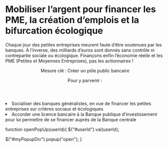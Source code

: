 # Mobiliser l’argent pour financer les PME, la création d’emplois et la bifurcation écologique

<div class="semi-lead subject-foreword">

Chaque jour des petites entreprises meurent faute d’être soutenues par
les banques. À l’inverse, des milliards d’euros sont donnés sans
contrôle ni contrepartie sociale ou écologique. Finançons enfin
l’économie réelle et les PME (Petites et Moyennes Entreprises), pas les
actionnaires !

</div>
<section class="section-measures">
<header>
Mesure clé : Créer un pôle public bancaire

Pour y parvenir :
</header>
<nav class="list-measures list-group">
<li id="mesure-1" class="list-group-item" data-measure-seq="1" data-target="#modal-measure-1">
<a onclick="openPopUp(mesure-1)"  data-rel='popup' >Socialiser des banques généralistes, en vue de financer les petites entreprises sur critères sociaux et écologiques </a>
</li>
<li id="mesure-2" class="list-group-item">
<a onclick="openPopUp(mesure-2)"  data-rel='popup' > Accorder une licence bancaire à la Banque publique d’investissement pour
lui permettre de se financer auprès de la Banque centrale
</li>


function openPopUp(userId){
  $("#userId").val(userId);
  
  $("#myPopupDiv").popup("open");
}
<div class="modal fade modal-measure" measure-index="1" id="modal-measure-1" tabindex="-1" role="dialog" aria-labelledby="#modal-measure-label-1" style="display: none;">
   <div class="modal-dialog modal-lg" role="document">
      <div class="modal-content" style="overflow: hidden;">
         <div class="modal-header">
            <button type="button" class="close" data-dismiss="modal" aria-label="Fermer"><i class="fa fa-fw fa-times" aria-hidden="true"></i></button>
            <h4 class="modal-title" id="modal-measure-label-1"><i class="hidden-xs hidden-sm fa fa-fw fa-2x fa-pull-left fa-institution" aria-hidden="true"></i><span class="alternate">L'urgence démocratique</span>Balayer l'oligarchie, abolir les privilèges de la caste</h4>
         </div>
         <div class="modal-body lead" style="max-height: 300px; overflow-y: auto;">
            <p>Rendre inéligible à vie toute personne condamnée pour corruption</p>
         </div>
         <div class="modal-footer actions">
            <button type="button" class="btn btn-default pull-right" data-dismiss="modal">Fermer <i class="fa fa-fw fa-times" aria-hidden="true"></i></button><button title="Lien direct vers la mesure et boutons de partage sur les réseaux sociaux" class="btn btn-defaultshare-collapser" data-target="#panel-m-share-4" aria-controls="panel-m-share-4" aria-expanded="false" data-toggle="collapse"><i class="fa fa-fw fa-share-alt"></i>&nbsp;<span class="visible-lg-inline">Partager</span></button><button title="À propos du livre papier…" class="btn btn-defaultpageref-collapser" data-target="#panel-m-pageref-4" aria-controls="panel-m-pageref-4" aria-expanded="false" data-toggle="collapse"><i class="fa fa-fw fa-bookmark"></i>&nbsp;<span class="visible-lg-inline">Page <strong>24</strong></span></button>
            <div class="collapse collapsableshare-collapsable" id="panel-m-share-4">
               <div class="panel-wrap">
                  <div class="panel panel-default">
                     <div class="panel-heading">Faites tournercette mesure&nbsp;!</div>
                     <div class="panel-body">
                        <div class="row">
                           <div class="col-md-5">
                              <label for="share-control-m-4"><i class="fa fa-fw fa-link" aria-hidden="true"></i>Lien court direct</label>
                              <div class="form">
                                 <div class="form-group">
                                    <div class="input-group">
                                       <div class="input-group-addon"><i class="fa fa-fw fa-anchor" aria-hidden="true"></i></div>
                                       <input type="text" id="share-control-m-4" class="form-control share-control" readonly="readonly" value="https://laec.fr/s2m1" autofocus="">
                                    </div>
                                 </div>
                              </div>
                           </div>
                           <div class="col-md-7">
                              <label><i class="fa fa-fw fa-share" aria-hidden="true"></i>Réseaux sociaux</label>
                              <nav class="btn-group networks" role="group"><a data-popup-dimensions="560,430" href="https://www.facebook.com/sharer/sharer.php?u=https%3A%2F%2Flaec.fr%2Fs2m1" class="btn btn-default share-link" data-network="Facebook" title="Partager cette mesure sur Facebook"><span class="visible-lg-inline visible-sm-inline">Facebook </span><i class="fa fa-fw fa-facebook"></i></a><a data-popup-dimensions="430,284" href="https://twitter.com/home?status=%C3%80%20lire%20absolument%C2%A0%3A%20https%3A%2F%2Flaec.fr%2Fs2m1%20%F0%9F%98%8E%20%23AvenirEnCommun%20%23M%C3%A9lenchon%20%23JLM2017" class="btn btn-default share-link" data-network="Twitter" title="Partager cette mesure sur twitter"><span class="visible-lg-inline visible-sm-inline">Twitter </span><i class="fa fa-fw fa-twitter"></i></a><a data-popup-dimensions="400,415" href="https://plus.google.com/share?url=https%3A%2F%2Flaec.fr%2Fs2m1" class="btn btn-default share-link" data-network="Google+" title="Partager cette mesure sur Google+"><span class="visible-lg-inline visible-sm-inline">Google+ </span><i class="fa fa-fw fa-google-plus"></i></a></nav>
                           </div>
                        </div>
                     </div>
                  </div>
               </div>
            </div>
            <div class="collapse collapsablepageref-collapsable" id="panel-m-pageref-4">
               <div class="panel-wrap">
                  <div class="panel panel-default">
                     <div class="panel-heading">L'Avenir en commun</div>
                     <div class="panel-body">
                        <div class="row">
                           <div class="col-sm-2 col-sm-push-10 hidden-xs"><img src="/img/livre/miniature-couverture-avenir-en-commun-france-insoumise-melenchon.png" alt="Couverture du livre-programme aux publié aux éditions du Seuil" class="img-responsive img-thumbnail"></div>
                           <div class="col-sm-10 col-sm-pull-2">
                              <p>Retrouvez ce passage à la <strong>page24</strong> du livre-programme de la France insoumise, publié aux <a href="http://www.seuil.com/ouvrage/l-avenir-en-commun-jean-luc-melenchon/9782021317510" class="external" title="Le programme sur le site officiel des éditions du Seuil">éditions du Seuil</a> et trouvable dans toutes les <a class="external" title="«&nbsp;Les libraires&nbsp;», réseau de librairies indépendantes" href="https://www.leslibraires.fr/le_reseau/">librairies</a> au prix de <strong>3&nbsp;€</strong>.</p>
                              <p>Vous pouvez aussi l'obtenir dans des magasins en lignes tels qu'<a href="https://www.amazon.fr/programme-insoumise-candidat-Jean-Luc-M%C3%A9lenchon/dp/202131751X/" class="external">Amazon</a> ou la <a href="http://livre.fnac.com/a9371063/Jean-Luc-Melenchon-L-avenir-en-commun" class="external">Fnac</a>, ou encore le commander via internet chez un <a class="external" title="Trouver «L'Avenir en commun&nbsp;» dans le réseau «&nbsp;les libraires&nbsp;»" href="https://www.leslibraires.fr/livre/9275770-l-avenir-en-commun-le-programme-de-la-france-i--jean-luc-melenchon-le-seuil">libraire indépendant</a> proche de chez vous.</p>
                           </div>
                        </div>
                     </div>
                  </div>
               </div>
            </div>
         </div>
      </div>
   </div>
</div>